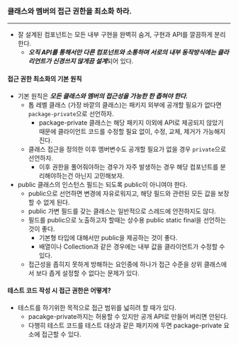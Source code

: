 ### 클래스와 멤버의 접근 권한을 최소화 하라.
---

- 잘 설계된 컴포넌트는 모든 내부 구현을 완벽히 숨겨, 구현과 API를 깔끔하게 분리한다.
  - ***오직 API를 통해서만 다른 컴포넌트와 소통하며 서로의 내부 동작방식에는 클라리언트가 신경쓰지 않게끔 설계***되어 있다.

#### 접근 권한 최소화의 기본 원칙
- 기본 원칙은 ***모든 클래스와 멤버의 접근성을 가능한 한 좁혀야 한다.***
  - 톱 레벨 클래스 (가장 바깥의 클래스)는 패키지 외부에 공개할 필요가 없다면 `package-private`으로 선언하자.
    - package-private 클래스는 해당 패키지 이외에 API로 제공되지 않았기 때문에 클라이언트 코드를 수정할 필요 없이, 수정, 교체, 제거가 가능해지진다.
  - 클래스 접근을 정의한 이후 멤버변수도 공개할 필요가 없을 경우 `private`으로 선언하자.
    - 이후 권한을 풀어줘야하는 경우가 자주 발생하는 경우 해당 컴포넌트를 분리해야하는건 아닌지 고민해보자.
- public 클래스의 인스턴스 필드는 되도록 public이 아니여야 한다.
  - public으로 선언하면 변경에 자유로워지고, 해당 필드와 관련된 모든 값을 보장할 수 없게 된다.
  - public 가변 필드를 갖는 클래스는 일반적으로 스레드에 안전하지도 않다.
  - 필드를 public으로 노출하고자 할때는 상수용 public static final을 선언하는 것이 좋다.
    - 기본형 타입에 대해서만 public을 제공하는 것이 좋다.
    - 배열이나 Collection과 같은 경우에는 내부 값을 클라이언트가 수정할 수 있다.
  - 접근성을 좁히지 못하게 방해하는 요인중에 하나가 접근 수준을 상위 클래스에서 보다 좁게 설정할 수 없다는 문제가 있다.

#### 테스트 코드 작성 시 접근 권한은 어떻게?
- 테스트를 하기위한 목적으로 접근 범위를 넓히려 할 때가 있다.
  - pacakge-private까지는 허용할 수 있지만 공개 API로 만들어 버리면 안된다.
  - 다행히 테스트 코드를 테스트 대상과 같은 패키지에 두면 package-private 요소에 접근할 수 있다.




